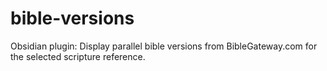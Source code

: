 # bible-versions
Obsidian plugin: Display parallel bible versions from BibleGateway.com for the selected scripture reference.

